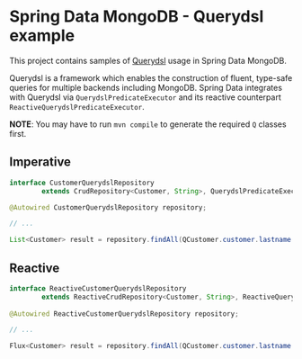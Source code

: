 # Spring Data MongoDB - Querydsl example

This project contains samples of [Querydsl](https://github.com/querydsl/querydsl) usage in Spring Data MongoDB.

Querydsl is a framework which enables the construction of fluent, type-safe queries for multiple backends including MongoDB.
Spring Data integrates with Querydsl via `QuerydslPredicateExecutor` and its reactive counterpart `ReactiveQuerydslPredicateExecutor`. 

**NOTE**: You may have to run `mvn compile` to generate the required `Q` classes first.

## Imperative

```java
interface CustomerQuerydslRepository 
        extends CrudRepository<Customer, String>, QuerydslPredicateExecutor<Customer> { }

@Autowired CustomerQuerydslRepository repository;

// ...

List<Customer> result = repository.findAll(QCustomer.customer.lastname.eq("Matthews"));
```

## Reactive

```java
interface ReactiveCustomerQuerydslRepository
		extends ReactiveCrudRepository<Customer, String>, ReactiveQuerydslPredicateExecutor<Customer> { }
		
@Autowired ReactiveCustomerQuerydslRepository repository;

// ...

Flux<Customer> result = repository.findAll(QCustomer.customer.lastname.eq("Matthews"));
```
